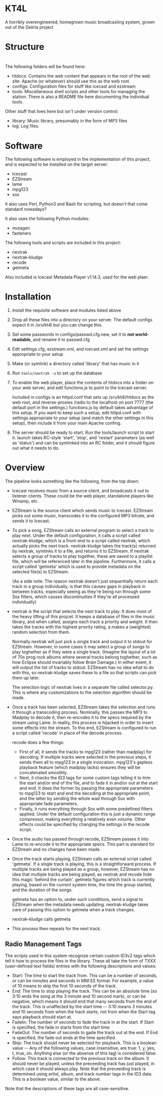 # KT4L #

A horribly overengineered, homegrown music broadcasting system, grown out of
the Deliria project

# Structure #
#
The following folders will be found here:

* htdocs: Contains the web content that appears in the root of the web site.
  Apache (or whatever) should use this as the web root.
* configs: Configuration files for stuff like icecast and ezstream
* tools: Miscellaneous shell scripts and other tools for managing the station.
  There is also a README file here documenting the individual tools.

Other stuff that lives here but isn't under version control:
* library: Music library, presumably in the form of MP3 files
* log: Log files.

# Software #

The following software is employed in the implementation of this project, and
is expected to be installed on the target server:

* Icecast
* EZStream
* lame
* mpg123
* sox

It also uses Perl, Python3 and Bash for scripting, but doesn't that come
standard nowadays?

It also uses the following Python modules:

* mutagen
* fasteners

The followng tools and scripts are included in this project:

* nextrak
* nextrak-kludge
* recode
* getmeta

Also included is Icecast Metadata Player v1.14.3, used for the web plaer.

# Installation #

1. Install the requisite software and modules listed above
2. Drop all these files into a directory on your server. The default configs
   expect it in /srv/kt4l but you can change this.
3. Set some passwords in configs/passwd.cfg.new, set it to **not
   world-readable**, and rename it to passwd.cfg
4. Edit settings.cfg, ezstream.xml, and icecast.xml and set the settings
   appropriate to your setup
5. Make (or symlink) a directory called 'library' that has music in it
6. Run `tools/nextrak -u` to set up the database
7. To enable the web player, place the contents of htdocs into a folder on your
   web server, and edit functions.js to point to the Icecast server.

   Included in configs is an httpd.conf that sets up /srv/kt4l/htdocs as the
   web root, and reverse-proxies /radio to the localhost on port 7777 (the
   default port in the settings.) functions.js by default takes advantage of
   this setup. If you want to keep such a setup, edit httpd.conf with settings
   appropriate to your setup (and match the other settings in this setup), then
   include it from your main Apache confing.
8. The server should be ready to start. Run the tools/launch script to start
   it. launch takes RC-style 'start', 'stop', and 'restart' parameters (as well
   as 'status') and can be symlinked into an RC folder, and it should figure
   out what it needs to do.

# Overview #

The pipeline looks something like the following, from the top down:

* Icecast receives music from a source client, and broadcasts it out to
  listener clients. These could be the web player, standalone players like
  Winamp, etc.

* EZStream is the source client which sends music to Icecast. EZStream picks
  out some music, transcodes it to the configured MP3 bitrate, and sends it to
  Icecast.

* To pick a song, EZStream calls an external program to select a track to play
  next. Under the default configuration, it calls a script called
  nextrak-kludge, which is a front-end to a script called nextrak, which
  actually picks the next track. nextrak-kludge takes the track(s) returned by
  nextrak, symlinks it to a file, and returns it to EZStream. If nextrak
  selects a group of tracks to play together, these are saved to a playlist
  file, which will be referenced later in the pipeline. Furthermore, it calls a
  script called 'getmeta' which is used to provide metadata on the selected
  file(s) to EZStream.

  (As a side note: The reason nextrak doesn't just sequentially return each
  track in a group individually, is that this causes gaps in playback in
  between tracks, especially seeing as they're being run through some Sox
  filters, which causes discontinuities if they're all processed individually)

* nextrak is the script that selects the next track to play. It does most of
  the heavy lifting of this projcet. It keeps a database of files in the music
  library, and when called, assigns each track a priority and weight. It then
  takes the tracks with the highest priority rating, a makes a (weighted)
  random selection from them.

  Normally nextrak will just pick a single track and output it to stdout for
  EZStream. However, in some cases it may select a group of songs to play
  toghether as if they were a single track. (Imagine the layout of a lot of 70s
  prog rock albums where several tracks belong toghether, such as how Eclipse
  should invariably follow Brain Damage.) In either event, it will output the
  list of tracks to stdout. EZStream has no idea what to do with this, so
  nextrak-kludge saves these to a file so that scripts can pick them up later.

  The selection logic of nextrak lives in a separate file called selector.py.
  This is where any customizations to the selection algorithm should be made.

* Once a track has been selected, EZStream takes the selection and runs it
  through a transcoding process. Nominally, this passes the MP3 to Madplay to
  decode it, then re-encodes it to the specs required by the stream using Lame.
  In reality, this process is hijacked in order to insert some effects into the
  stream. To this end, EZStream is configured to run a script called 'recode'
  in place of the decode process.

  recode does a few things: 

  * First of all, it sends the tracks to mpg123 (rather than madplay) for
    decoding. If multiple tracks were selected in the previous steps, it sends
    them all to mpg123 in a single invocation.  mpg123's gapless playback
    feature (which madplay lacks) ensures they will be concatenated smoothly.
  * Next, it checks the ID3 tags for some custom tags telling it to trim the
    start and/or end of the file, and to fade it in and/or out at the start and
    end. It does the former by passing the appropriate parameters to mpg123 to
    start and end the decoding at the appropriate point, and the latter by
    sending the whole wad through Sox with appropriate fade parameters.
  * Finally, it runs everything through Sox with some predefined filters
    applied. Under the default configuration this is just a dynamic range
    compressor, making everything a relatively even volume. Other effects could
    be specified by changing the settings in the recode script.

* Once the audio has passed through recode, EZStream passes it into Lame to
  re-encode it to the appropriate specs. This part is standard for EZStream and
  no changes have been made.

* Once the track starts playing, EZStream calls an external script called
  'getmeta'. If a single track is playing, this is a straightforward process.
  If multiple tracks are being played as a group, however, EZStream has no idea
  that multiple tracks are being played, as nextrak and recode hide this magic
  'behind the curtain'. getmeta figures which track is currently playing, based
  on the current system time, the time the group started, and the duration of
  the songs.

  getmeta has an option to, under such conditions, send a signal to EZStream
  when the metadata needs updating. nextrak-kludge takes care of passing this
  option to getmeta when a track changes.

  nextrak-kludge calls getmeta

* This process then repeats for the next track.

## Radio Management Tags ##

The scripts used in this system recognize certain custom ID3v2 tags which tell
it how to process the files in the library. These all take the form of TXXX
(user-defined text fields) entries with the following descriptions and values:

* Start: The time to start the track from. This can be a number of seconds, or
  can be minutes and seconds in MM:SS format. For example, a value of 10 means
  to skip the first 10 seconds of the track.
* End: The time to stop playing the track. This can be an absolute time (so
  3:10 ends the song at the 3 minute and 10 second mark), or can be negative,
  which means it should end that many seconds from the end of the track. This
  is unaffected by the start time -- 3:10 means 3 minutes and 10 seconds from
  when the track starts, not from when the Start tag says playback should start
  at.
* FadeIn: The number of seconds to fade the track in at the start. If Start is
  specified, the fade in starts from the start time
* FadeOut: The number of seconds to gade the track out at the end. If End is
  specified, the fade out ends at the time specified.
* Skip: The track should never be selected for playback. This is a boolean
  value -- Any of the following values, case insensitive, are true: 1, y, yes,
  t, true, on. Anything else (or the absense of this tag) is considered false.
* Follow: This track is connected to the previous track on the album. It should
  never be played, unless the preceeding track has just played, in which case
  it should always play. Note that the preceeding track is determined using
  artist, album, and track number tags in the ID3 data. This is a boolean
  value, similar to the above.

Note that the descriptions of these tags are all case-sensitive.
